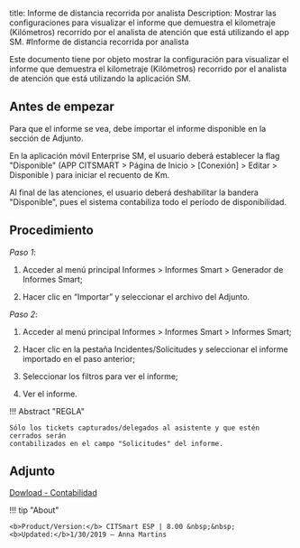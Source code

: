 title: Informe de distancia recorrida por analista
Description: Mostrar las configuraciones para visualizar el informe que demuestra el kilometraje (Kilómetros) recorrido por el analista de atención que está utilizando el app SM.
#Informe de distancia recorrida por analista

Este documento tiene por objeto mostrar la configuración para visualizar el informe que
demuestra el kilometraje (Kilómetros) recorrido por el analista de atención
que está utilizando la aplicación SM.

Antes de empezar
----------------

Para que el informe se vea, debe importar el informe
disponible en la sección de Adjunto.

En la aplicación móvil Enterprise SM, el usuario deberá establecer la flag "Disponible"
(APP CITSMART \> Página de Inicio \> [Conexión] \> Editar \> Disponible ) para
iniciar el recuento de Km.

Al final de las atenciones, el usuario deberá deshabilitar la bandera "Disponible", pues
el sistema contabiliza todo el período de disponibilidad.

Procedimiento
------------

*Paso 1*:

1.  Acceder al menú principal Informes \> Informes Smart \> Generador de
    Informes Smart;

2.  Hacer clic en “Importar” y seleccionar el archivo del Adjunto.

*Paso 2*:

1.  Acceder al menú principal Informes \> Informes Smart \> Informes Smart;

2.  Hacer clic en la pestaña Incidentes/Solicitudes y seleccionar el informe importado en el paso anterior;

3.  Seleccionar los filtros para ver el informe;

4.  Ver el informe.


!!! Abstract "REGLA"

    Sólo los tickets capturados/delegados al asistente y que estén cerrados serán
    contabilizados en el campo "Solicitudes" del informe.

Adjunto
-----

[Dowload - Contabilidad][1]


!!! tip "About"

    <b>Product/Version:</b> CITSmart ESP | 8.00 &nbsp;&nbsp;
    <b>Updated:</b>1/30/2019 – Anna Martins
    
    
  [1]:/pt-br/citsmart-esp-8/additional-features-mobile-and-fiel-service/report/images/km-por-analista.citreport
